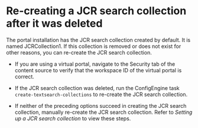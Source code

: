# Re-creating a JCR search collection after it was deleted

The portal installation has the JCR search collection created by default. It is named JCRCollection1. If this collection is removed or does not exist for other reasons, you can re-create the JCR search collection.

-   If you are using a virtual portal, navigate to the Security tab of the content source to verify that the workspace ID of the virtual portal is correct.

-   If the JCR search collection was deleted, run the ConfigEngine task `create-textsearch-collections` to re-create the JCR search collection.

-   If neither of the preceding options succeed in creating the JCR search collection, manually re-create the JCR search collection. Refer to *Setting up a JCR search collection* to view these steps.

